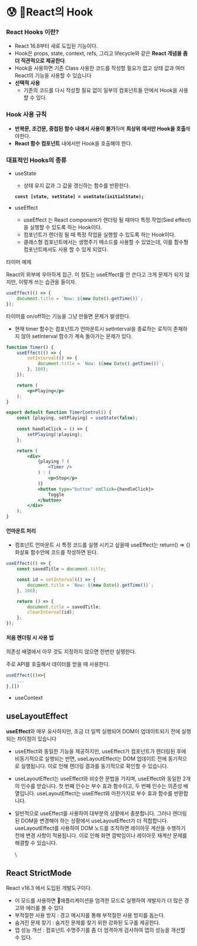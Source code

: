 # 😰 React의 Hook

### **React Hooks 이란?**

* React 16.8부터 새로 도입된 기능이다.
* Hook은 props, state, context, refs, 그리고 lifecycle와 같은 **React 개념을 좀 더 직관적으로 제공한다**.
* Hook을 사용하면 기존 Class 사용한 코드를 작성할 필요가 없고 상태 값과 여러 React의 기능을 사용할 수 있습니다
* **선택적 사용**
  * 기존의 코드를 다시 작성할 필요 없이 일부의 컴포넌트들 안에서 Hook을 사용 할 수 있다.

### **Hook 사용 규칙**

* **반복문, 조건문, 중첩된 함수 내에서 사용이 불가**하며 **최상위 에서만 Hook을 호출**해야한다.&#x20;
* **React 함수 컴포넌트** 내에서만 Hook을 호출해야 한다.

### **대표적인 Hooks의 종류**&#x20;

*   useState

    * 상태 유지 값과 그 값을 갱신하는 함수를 반환한다.

    <pre class="language-javascript"><code class="lang-javascript"><strong>const [state, setState] = useState(initialState);
    </strong></code></pre>
* useEffect
  * useEffect 는 React component가 렌더링 될 때마다 특정 작업(Sied effect)을 실행할 수 있도록 하는  Hook이다.
  * 컴포넌트가 렌더링 될 때 특정 작업을 실행할 수 있도록 하는 Hook이다.
  * 클래스형 컴포넌트에서는 생명주기 메소드를 사용할 수 있었는데, 이를 함수형 컴포넌트에서도 사용 할 수 있게 되었다.

타이머 예제

React의 외부에 우아하게 접근. 이 정도는 useEffect를 안 쓴다고 크게 문제가 되지 않지만, 이렇게 쓰는 습관을 들이자.

```jsx
useEffect(() => {
	document.title = `Now: ${new Date().getTime()}`;
});
```

타이머를 on/off하는 기능을 그냥 만들면 문제가 발생한다.

* 현재 timer 함수는 컴포넌트가 언마운트시 setInterval을 종료하는 로직이 존재하지 않아 setInterval 함수가 계속 돌아가는 문제가 있다.

```jsx
function Timer() {
	useEffect(() => {
		setInterval(() => {
			document.title = `Now: ${new Date().getTime()}`;
		}, 100);
	});

	return (
		<p>Playing</p>
	);
}

export default function TimerControl() {
	const [playing, setPlaying] = useState(false);
	
	const handleClick = () => {
		setPlaying(!playing);
	};

	return (
		<div>
			{playing ? (
				<Timer />
			) : (
				<p>Stop</p>
			)}
			<button type="button" onClick={handleClick}>
				Toggle
			</button>
		</div>
	);
}
```

#### 언마운트 처리&#x20;

* 컴포넌트 언마운트 시 특정 코드를 실행 시키고 싶을때 useEffect는 return() => {} 화살표 함수안에 코드를 작성하면 된다.

```jsx
useEffect(() => {
	const savedTitle = document.title;

	const id = setInterval(() => {
		document.title = `Now: ${new Date().getTime()}`;
	}, 100);

	return () => {
		document.title = savedTitle;
		clearInterval(id);
	};
});
```

#### 처음 렌더링 시 사용 법&#x20;

의존성 배열에서 아무 것도 지정하지 않으면  한번만 실행한다.

주로 API를 호출해서 데이터를 얻을 때 사용한다.

```javascript
useEffect(()=>{
    ...
},[])
```



* useContext

## useLayoutEffect

**useEffect**와 매우 유사하지만, 조금 더 일찍 실행되어 DOM이 업데이트되기 전에 실행되는 차이점이 있습니다

* useEffect와 동일한 기능을 제공하지만, useEffect가 컴포넌트가 렌더링된 후에 비동기적으로 실행되는 반면, useLayoutEffect는 DOM 업데이트 전에 동기적으로 실행됩니다. 이로 인해 렌더링 결과를 동기적으로 확인할 수 있습니다.
* useLayoutEffect는 useEffect와 비슷한 문법을 가지며, useEffect와 동일한 2개의 인수를 받습니다. 첫 번째 인수는 부수 효과 함수이고, 두 번째 인수는 의존성 배열입니다. useLayoutEffect는 useEffect와 마찬가지로 부수 효과 함수를 반환합니다.
*   일반적으로 useEffect를 사용하여 대부분의 상황에서 충분합니다. 그러나 렌더링된 DOM을 변경해야 하는 상황에서 useLayoutEffect가 더 적합합니다. useLayoutEffect를 사용하여 DOM 노드를 조작하면 레이아웃 계산을 수행하기 전에 변경 사항이 적용됩니다. 이로 인해 화면 깜박임이나 레이아웃 재계산 문제를 해결할 수 있습니다.

    \


## React StrictMode

React v16.3 에서 도입된 개발도구이다.&#x20;

* 이 모드를 사용하면 애플리케이션을 엄격한 모드로 실행하여 개발자가 더 많은 경고와 에러를 볼 수 있다&#x20;
* 부적절한 사용 방지 : 경고 메시지를 통해 부적절한 사용 방지를 돕는다.
* 숨겨진 문제 찾기 : 숨겨진 문제를 찾기 위한 강화된 도구를 제공한다.
* 앱 성능 개선 : 컴포넌트 수명주기를 좀 더 엄격하게 검사하여 앱의 성능을 개선할 수 있다.

&#x20;
